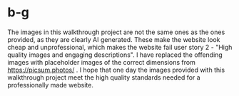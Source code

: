 # b-g

The images in this walkthrough project are not the same ones as the ones provided, as they are clearly AI generated. These make the website look cheap and unprofessional, which makes the website fail user story 2 - "High quality images and engaging descriptions". I have replaced the offending images with placeholder images of the correct dimensions from https://picsum.photos/ . I hope that one day the images provided with this walkthrough project meet the high quality standards needed for a professionally made website.